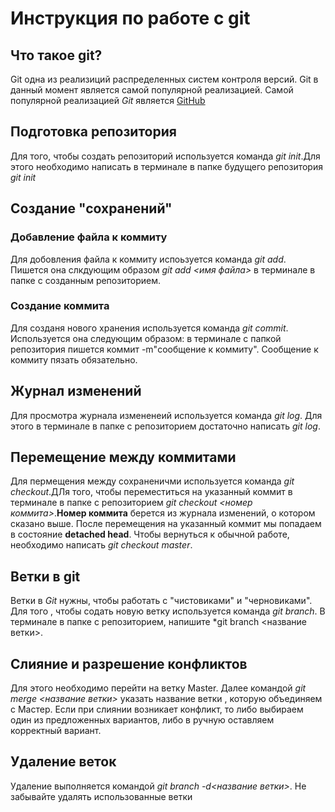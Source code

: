# Инструкция по работе с git

## Что такое git?
Git одна из реализиций распределенных систем контроля версий. Git в данный момент является самой популярной реализацией. Самой популярной реализацией *Git* является [GitHub](https://github.com)

## Подготовка репозитория
Для того, чтобы создать репозиторий используется команда *git init*.Для этого необходимо написать в терминале в папке будущего репозитория *git init*

## Создание "сохранений"

### Добавление файла к коммиту
Для добовления файла к коммиту испоьзуется команда *git add*. Пишется она слкдующим образом *git add <имя файла>* в терминале в папке с созданным репозиторием.

### Создание коммита

Для созданя нового хранения используется команда *git commit*. Используется она следующим образом: в терминале с папкой репозитория пишется коммит -m"сообщение к коммиту". Сообщение к коммиту пязать обязательно.

## Журнал изменений
Для просмотра журнала измененеий используется команда *git log*. Для этого в терминале в папке с репозиторием достаточно написать *git log*.

## Перемещение между коммитами
Для пермещения между сохраненичми используется команда *git checkout*.ДЛя того, чтобы переместиться на указанный коммит в терминале в папке с репозиторием *git checkout <номер коммита>*.**Номер коммита** берется из журнала изменений, о котором сказано выше. После перемещения на указанный коммит мы попадаем  в состояние **detached head**. Чтобы вернуться к обычной работе, необходимо написать *git checkout master*.

## Ветки в git
Ветки в *Git* нужны, чтобы работать с "чистовиками" и "черновиками". Для того , чтобы содать новую ветку используется команда *git branch*. В терминале в папке с репозиторием, напишите *git branch <название ветки>.

## Слияние и разрешение конфликтов

Для этого необходимо перейти на ветку Master. Далее командой *git merge <название ветки>* указать название ветки , которую объединяем с Мастер. Если при слиянии возникает конфликт, то либо выбираем один из предложенных вариантов, либо в ручную оставляем корректный вариант.

## Удаление веток

Удаление выполняется командой *git branch -d<название ветки>*. Не забывайте удалять использованные ветки
